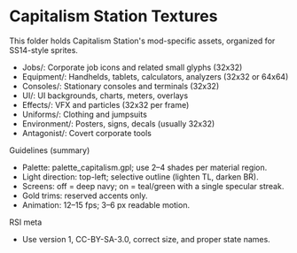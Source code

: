 # Capitalism Station Textures

This folder holds Capitalism Station's mod-specific assets, organized for SS14-style sprites.

- Jobs/: Corporate job icons and related small glyphs (32x32)
- Equipment/: Handhelds, tablets, calculators, analyzers (32x32 or 64x64)
- Consoles/: Stationary consoles and terminals (32x32)
- UI/: UI backgrounds, charts, meters, overlays
- Effects/: VFX and particles (32x32 per frame)
- Uniforms/: Clothing and jumpsuits
- Environment/: Posters, signs, decals (usually 32x32)
- Antagonist/: Covert corporate tools

Guidelines (summary)
- Palette: palette_capitalism.gpl; use 2–4 shades per material region.
- Light direction: top-left; selective outline (lighten TL, darken BR).
- Screens: off = deep navy; on = teal/green with a single specular streak.
- Gold trims: reserved accents only.
- Animation: 12–15 fps; 3–6 px readable motion.

RSI meta
- Use version 1, CC-BY-SA-3.0, correct size, and proper state names.